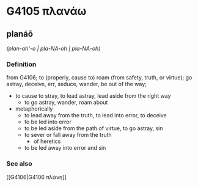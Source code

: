 # G4105 πλανάω

## planáō

_(plan-ah'-o | pla-NA-oh | pla-NA-oh)_

### Definition

from G4106; to (properly, cause to) roam (from safety, truth, or virtue); go astray, deceive, err, seduce, wander, be out of the way; 

- to cause to stray, to lead astray, lead aside from the right way
  - to go astray, wander, roam about
- metaphorically
  - to lead away from the truth, to lead into error, to deceive
  - to be led into error
  - to be led aside from the path of virtue, to go astray, sin
  - to sever or fall away from the truth
    - of heretics
  - to be led away into error and sin

### See also

[[G4106|G4106 πλάνη]]
